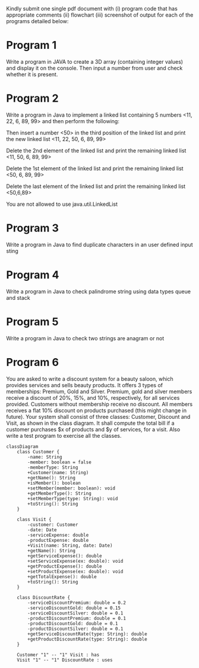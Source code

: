 Kindly submit one single pdf document with (i) program code that has appropriate comments (ii) flowchart (iii) screenshot of output for each of the programs detailed below:

# Program 1

Write a program in JAVA to create a 3D array (containing integer values) and display it on the console. Then input a number from user and check whether it is present.

# Program 2

Write a program in Java to implement a linked list containing 5 numbers <11, 22, 6, 89, 99> and then perform the following:

Then insert a number <50> in the third position of the linked list and print the new linked list <11, 22, 50, 6, 89, 99>

Delete the 2nd element of the linked list and print the remaining linked list <11, 50, 6, 89, 99>

Delete the 1st element of the linked list and print the remaining linked list <50, 6, 89, 99>

Delete the last element of the linked list and print the remaining linked list <50,6,89>

You are not allowed to use java.util.LinkedList

# Program 3

Write a program in Java to find duplicate characters in an user defined input sting

# Program 4

Write a program in Java to check palindrome string using data types queue and stack

# Program 5

Write a program in Java to check two strings are anagram or not

# Program 6

You are asked to write a discount system for a beauty saloon, which provides services and sells beauty products. It offers 3 types of memberships: Premium, Gold and Silver. Premium, gold and silver members receive a discount of 20%, 15%, and 10%, respectively, for all services provided. Customers without membership receive no discount. All members receives a flat 10% discount on products purchased (this might change in future). Your system shall consist of three classes: Customer, Discount and Visit, as shown in the class diagram. It shall compute the total bill if a customer purchases $x of products and $y of services, for a visit. Also write a test program to exercise all the classes.

```mermaid
classDiagram
    class Customer {
        -name: String
        -member: boolean = false
        -memberType: String
        +Customer(name: String)
        +getName(): String
        +isMember(): boolean
        +setMember(member: boolean): void
        +getMemberType(): String
        +setMemberType(type: String): void
        +toString(): String
    }

    class Visit {
        -customer: Customer
        -date: Date
        -serviceExpense: double
        -productExpense: double
        +Visit(name: String, date: Date)
        +getName(): String
        +getServiceExpense(): double
        +setServiceExpense(ex: double): void
        +getProductExpense(): double
        +setProductExpense(ex: double): void
        +getTotalExpense(): double
        +toString(): String
    }

    class DiscountRate {
        -serviceDiscountPremium: double = 0.2
        -serviceDiscountGold: double = 0.15
        -serviceDiscountSilver: double = 0.1
        -productDiscountPremium: double = 0.1
        -productDiscountGold: double = 0.1
        -productDiscountSilver: double = 0.1
        +getServiceDiscountRate(type: String): double
        +getProductDiscountRate(type: String): double
    }

    Customer "1" -- "1" Visit : has
    Visit "1" -- "1" DiscountRate : uses
```

